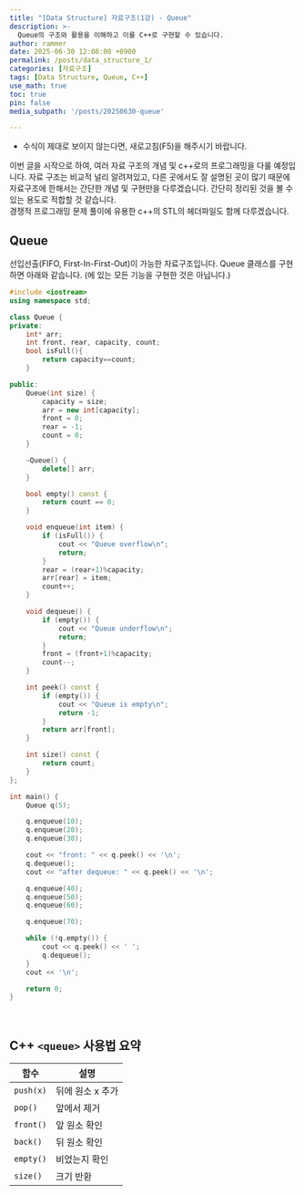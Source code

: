```yaml
---
title: "[Data Structure] 자료구조(1강) - Queue"
description: >-
  Queue의 구조와 활용을 이해하고 이를 C++로 구현할 수 있습니다.
author: rammer
date: 2025-06-30 12:08:00 +0900
permalink: /posts/data_structure_1/
categories: [자료구조]
tags: [Data Structure, Queue, C++]
use_math: true
toc: true
pin: false
media_subpath: '/posts/20250630-queue'

---
```

  * 수식이 제대로 보이지 않는다면, 새로고침(F5)을 해주시기 바랍니다.  
  
  
 이번 글을 시작으로 하여, 여러 자료 구조의 개념 및 c++로의 프로그래밍을 다룰 예정입니다. 자료 구조는 비교적 널리 알려져있고, 다른 곳에서도 잘 설명된 곳이 많기 때문에 자료구조에 한해서는 간단한 개념 및 구현만을 다루겠습니다. 간단히 정리된 것을 볼 수 있는 용도로 적합할 것 같습니다.<br>
 경쟁적 프로그래밍 문제 풀이에 유용한 c++의 STL의 헤더파일도 함께 다루겠습니다.<br>

## **Queue**
선입선출(FIFO, First-In-First-Out)이 가능한 자료구조입니다. 
Queue 클래스를 구현하면 아래와 같습니다. (<queue>에 있는 모든 기능을 구현한 것은 아닙니다.)
```cpp
#include <iostream>
using namespace std;

class Queue {
private:
    int* arr;
    int front, rear, capacity, count;
    bool isFull(){
        return capacity==count;
    }

public:
    Queue(int size) {
        capacity = size;
        arr = new int[capacity];
        front = 0;
        rear = -1;
        count = 0;
    }

    ~Queue() {
        delete[] arr;
    }

    bool empty() const {
        return count == 0;
    }

    void enqueue(int item) {
        if (isFull()) {
            cout << "Queue overflow\n";
            return;
        }
        rear = (rear+1)%capacity;
        arr[rear] = item;
        count++;
    }

    void dequeue() {
        if (empty()) {
            cout << "Queue underflow\n";
            return;
        }
        front = (front+1)%capacity;
        count--;
    }

    int peek() const {
        if (empty()) {
            cout << "Queue is empty\n";
            return -1;
        }
        return arr[front];
    }

    int size() const {
        return count;
    }
};

int main() {
    Queue q(5);

    q.enqueue(10);
    q.enqueue(20);
    q.enqueue(30);

    cout << "front: " << q.peek() << '\n';
    q.dequeue();
    cout << "after dequeue: " << q.peek() << '\n';

    q.enqueue(40);
    q.enqueue(50);
    q.enqueue(60);

    q.enqueue(70);

    while (!q.empty()) {
        cout << q.peek() << ' ';
        q.dequeue();
    }
    cout << '\n';

    return 0;
}
```
<br>

## C++ `<queue>` 사용법 요약

| 함수      | 설명             |
| --------- | ---------------- |
| `push(x)` | 뒤에 원소 x 추가 |
| `pop()`   | 앞에서 제거      |
| `front()` | 앞 원소 확인     |
| `back()`  | 뒤 원소 확인     |
| `empty()` | 비었는지 확인    |
| `size()`  | 크기 반환        |
